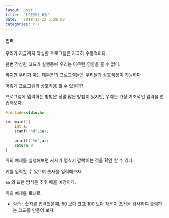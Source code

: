 ```yaml
---
layout: post
title:  "[C언어] 6강"
date:   2018-12-22 5:28:00
categories: c++
---
```

#### 입력
우리가 지금까지 작성한 프로그램은 지극히 수동적이다.

한번 작성한 코드가 실행중에 우리는 아무런 영향을 줄 수 없다.

하지만 우리가 아는 데부분의 프로그램들은 우리들과 상호작용이 가능하다.

어떻게 프로그램과 상호작용 할 수 있을까?

프로그램에 입력하는 방법은 정말 많은 방법이 있지만, 우리는 가장 기초적인 입력을 연습해보자.

```c
#include<stdio.h>

int main(){
    int a;
    scanf("%d",&a);

    printf("%d",a);
    return 0;
}
```

위의 예제를 실행해보면 커서가 멈춰서 깜빡이는 것을 확인 할 수 있다.

키를 입력할 수 있으며 숫자를 입력해보자.

`&a` 의 표현 방식은 추후 배울 예정이다.

위의 예제를 토대로

- 실습 : 숫자를 입력했을때, 50 보다 크고 100 보다 작은지 조건을 검사하여 출력하는 코드를 만들어 보자.
